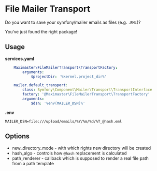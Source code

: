 # File Mailer Transport

Do you want to save your symfony/mailer emails as files (e.g. `.EML`)?

You've just found the right package!

## Usage

**services.yaml**

```yaml
    Maximaster\FileMailerTransport\TransportFactory:
        arguments:
            $projectDir: '%kernel.project_dir%'

    mailer.default_transport:
        class: Symfony\Component\Mailer\Transport\TransportInterface
        factory: '@Maximaster\FileMailerTransport\TransportFactory'
        arguments:
            $dsn: '%env(MAILER_DSN)%'
```

**.env**

```dotenv
MAILER_DSN=file:///upload/emails/%Y/%m/%d/%T_@hash.eml
```

## Options

* new_directory_mode - with which rights new directory will be created
* hash_algo - controls how `@hash` replacement is calculated
* path_renderer - callback which is supposed to render a real file path from a path template


